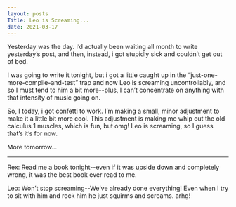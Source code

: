 ```yaml
---
layout: posts
Title: Leo is Screaming...
date: 2021-03-17
---
```


Yesterday was the day.  I’d actually been waiting all month to write yesterday’s post, and then, instead, i got stupidly sick and couldn’t get out of bed.

I was going to write it tonight, but i got a little caught up in the “just-one-more-compile-and-test” trap and now Leo is screaming uncontrollably, and so I must tend to him a bit more--plus, I can’t concentrate on anything with that intensity of music going on.  

So, I today, i got confetti to work.  I’m making a small, minor adjustment to make it a little bit more cool.   This adjustment is making me whip out the old calculus 1 muscles, which is fun, but omg! Leo is screaming, so I guess that’s it’s for now.  

More tomorrow...

***

Rex:  Read me a book tonight--even if it was upside down and completely wrong, it was the best book ever read to me.

Leo:  Won’t stop screaming--We’ve already done everything!  Even when I try to sit with him and rock him he just squirms and screams.  arhg!

